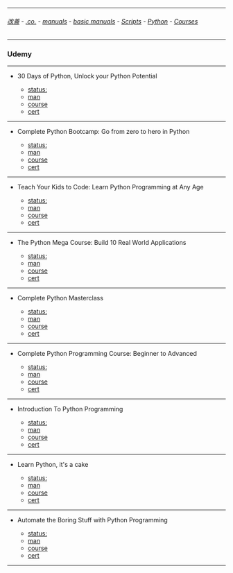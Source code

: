 
---

###### [改善](https://github.com/ttltrk/0C/blob/master/README.MD) - [.co.](https://github.com/ttltrk/PRG/blob/master/CODING.MD) - [manuals](https://github.com/ttltrk/PRG/blob/master/MAN.MD) - [basic manuals](https://github.com/ttltrk/PRG/blob/master/MANUALS.MD) - [Scripts](https://github.com/ttltrk/PRG/blob/master/PY/DOC/SC/SC.MD) - [Python](https://github.com/ttltrk/PRG/blob/master/PY/DOC/OPYM/OPYM.MD) - [Courses](https://github.com/ttltrk/PRG/blob/master/PY/DOC/OPYM/13/COURSES.MD)

---

### Udemy

---

* 30 Days of Python, Unlock your Python Potential

  + [status: ]()
  + [man](https://github.com/ttltrk/PRG/blob/master/PY/DOC/UD_30_PY.MD)
  + [course](https://www.udemy.com/30-days-of-python/learn/v4/overview)
  + [cert]()

---

* Complete Python Bootcamp: Go from zero to hero in Python
  
  + [status: ]()
  + [man](https://github.com/ttltrk/PRG/blob/master/PY/DOC/UD_FROM_ZE_TO_HE.MD)
  + [course](https://www.udemy.com/complete-python-bootcamp/learn/v4/overview)
  + [cert]()

---

* Teach Your Kids to Code: Learn Python Programming at Any Age

  + [status: ]()
  + [man](https://github.com/ttltrk/PRG/blob/master/PY/DOC/udemy_teach_your_kids_to_code.MD)
  + [course](https://www.udemy.com/teach-your-kids-to-code/learn/v4/overview)
  + [cert]()

---

* The Python Mega Course: Build 10 Real World Applications

  + [status: ]()
  + [man]()
  + [course](https://www.udemy.com/the-python-mega-course/learn/v4/overview)
  + [cert]()

---

* Complete Python Masterclass

  + [status: ]()
  + [man](https://github.com/ttltrk/PRG/blob/master/PY/DOC/PYMASCL/PYMASCL.MD)
  + [course](https://www.udemy.com/python-the-complete-python-developer-course/learn/v4/overview)
  + [cert]()
  
---  

* Complete Python Programming Course: Beginner to Advanced

  + [status: ]()
  + [man]()
  + [course](https://www.udemy.com/complete-python-programming-course-beginner-to-advanced/learn/v4/overview)
  + [cert]()
  
--- 

* Introduction To Python Programming

  + [status: ]()
  + [man]()
  + [course](https://www.udemy.com/pythonforbeginnersintro/learn/v4/overview)
  + [cert]()

---

* Learn Python, it's a cake

  + [status: ]()
  + [man]()
  + [course](https://www.udemy.com/learning-python-not-the-snake/learn/v4/overview)
  + [cert]()

---

* Automate the Boring Stuff with Python Programming

  + [status: ]()
  + [man]()
  + [course](https://www.udemy.com/automate/learn/v4/overview)
  + [cert]()
  
---
